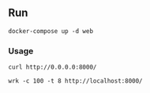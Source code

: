 ## Run

```
docker-compose up -d web
```

### Usage

```
curl http://0.0.0.0:8000/
```

```
wrk -c 100 -t 8 http://localhost:8000/
```

